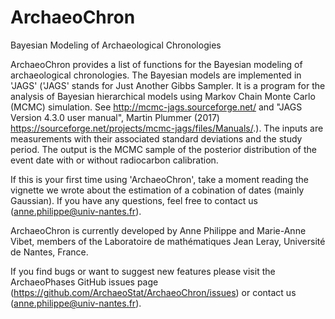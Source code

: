 # ArchaeoChron
Bayesian Modeling of Archaeological Chronologies

ArchaeoChron provides a list of functions for the Bayesian modeling of archaeological chronologies. The Bayesian models are implemented in 'JAGS' ('JAGS' stands for Just Another Gibbs Sampler. It is a program for the analysis of Bayesian hierarchical models using Markov Chain Monte Carlo (MCMC) simulation. See <http://mcmc-jags.sourceforge.net/> and "JAGS Version 4.3.0 user manual", Martin Plummer (2017) <https://sourceforge.net/projects/mcmc-jags/files/Manuals/>.). The inputs are measurements with their associated standard deviations and the study period. The output is the MCMC sample of the posterior distribution of the event date with or without radiocarbon calibration. 


If this is your first time using 'ArchaeoChron', take a moment reading the vignette we wrote about the estimation of a cobination of dates (mainly Gaussian). If you have any questions, feel free to contact us (anne.philippe@univ-nantes.fr).


ArchaeoChron is currently developed by Anne Philippe and Marie-Anne Vibet, members of the Laboratoire de mathématiques Jean Leray, Université de Nantes, France.


If you find bugs or want to suggest new features please visit the ArchaeoPhases GitHub issues page (https://github.com/ArchaeoStat/ArchaeoChron/issues) or contact us (anne.philippe@univ-nantes.fr).
